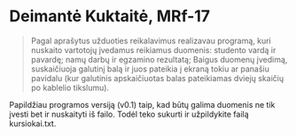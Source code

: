 # Deimantė Kuktaitė, MRf-17

> Pagal aprašytus užduoties reikalavimus realizavau programą, kuri nuskaito vartotojų įvedamus reikiamus duomenis: studento vardą ir pavardę; namų darbų ir egzamino rezultatą; Baigus duomenų įvedimą, suskaičiuoja galutinį balą ir juos pateikia į ekraną tokiu ar panašiu pavidalu (kur galutinis apskaičiuotas balas pateikiamas dviejų skaičių po kablelio tikslumu).

Papildžiau programos versiją (v0.1) taip, kad būtų galima duomenis ne tik įvesti bet ir nuskaityti iš failo. Todėl teko sukurti ir užpildykite failą kursiokai.txt.
